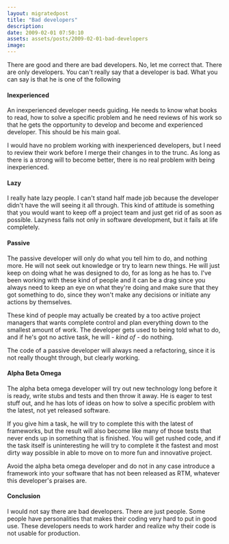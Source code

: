```yaml
---
layout: migratedpost
title: "Bad developers"
description:
date: 2009-02-01 07:50:10
assets: assets/posts/2009-02-01-bad-developers
image: 
---
```


There are good and there are bad developers. No, let me correct that. There are only developers. You can't really say that a developer is bad. What you can say is that he is one of the following
<h4>Inexperienced</h4>
An inexperienced developer needs guiding. He needs to know what books to read, how to solve a specific problem and he need reviews of his work so that he gets the opportunity to develop and become and experienced developer. This should be his main goal.

I would have no problem working with inexperienced developers, but I need to review their work before I merge their changes in to the trunc. As long as there is a strong will to become better, there is no real problem with being inexperienced.
<h4>Lazy</h4>
I really hate lazy people. I can't stand half made job because the developer didn't have the will seeing it all through. This kind of attitude is something that you would want to keep off a project team and just get rid of as soon as possible. Lazyness fails not only in software development, but it fails at life completely.
<h4>Passive</h4>
The passive developer will only do what you tell him to do, and nothing more. He will not seek out knowledge or try to learn new things. He will just keep on doing what he was designed to do, for as long as he has to. I've been working with these kind of people and it can be a drag since you always need to keep an eye on what they're doing and make sure that they got something to do, since they won't make any decisions or initiate any actions by themselves.

These kind of people may actually be created by a too active project managers that wants complete control and plan everything down to the smallest amount of work. The developer gets used to being told what to do, and if he's got no active task, he will <em>- kind of -</em> do nothing.

The code of a passive developer will always need a refactoring, since it is not really thought through, but clearly working.
<h4>Alpha Beta Omega</h4>
The alpha beta omega developer will try out new technology long before it is ready, write stubs and tests and then throw it away. He is eager to test stuff out, and he has lots of ideas on how to solve a specific problem with the latest, not yet released software.

If you give him a task, he will try to complete this with the latest of frameworks, but the result will also become like many of those tests that never ends up in something that is finished. You will get rushed code, and if the task itself is uninteresting he will try to complete it the fastest and most dirty way possible in able to move on to more fun and innovative project.

Avoid the alpha beta omega developer and do not in any case introduce a framework into your software that has not been released as RTM, whatever this developer's praises are.
<h4>Conclusion</h4>
I would not say there are bad developers. There are just people. Some people have personalities that makes their coding very hard to put in good use. These developers needs to work harder and realize why their code is not usable for production.
